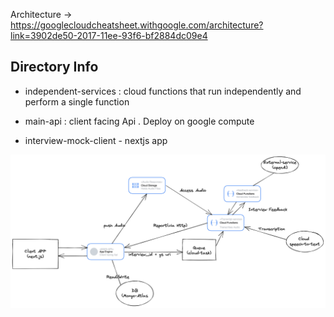 Architecture -> https://googlecloudcheatsheet.withgoogle.com/architecture?link=3902de50-2017-11ee-93f6-bf2884dc09e4
## Directory Info

- independent-services : cloud functions that run independently and perform a single function

- main-api : client facing Api . Deploy on google compute

- interview-mock-client - nextjs app

![alt text](https://github.com/detunjiSamuel/mock-interview/blob/main/comple-archi.png?raw=true)

